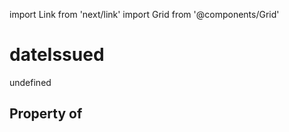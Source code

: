 import Link from 'next/link'
import Grid from '@components/Grid'

# dateIssued

undefined

## Property of



